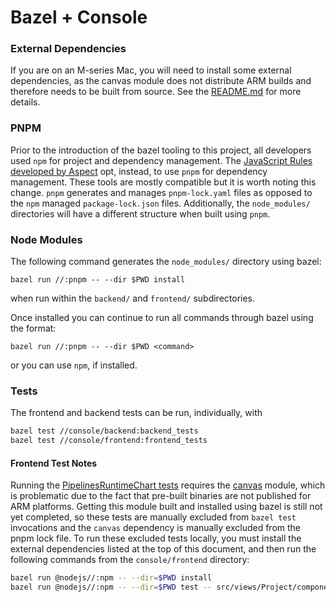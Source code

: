 # Bazel + Console

### External Dependencies
If you are on an M-series Mac, you will need to install some external dependencies,
as the canvas module does not distribute ARM builds and therefore needs to be built
from source. See the [README.md](./README.md) for more details.

### PNPM
Prior to the introduction of the bazel tooling to this project, all developers 
used `npm` for project and dependency management. The
[JavaScript Rules developed by Aspect](https://docs.aspect.build/rules)
opt, instead, to use `pnpm` for dependency management. These tools are mostly
compatible but it is worth noting this change. `pnpm` generates and manages
`pnpm-lock.yaml` files as opposed to the `npm` managed `package-lock.json`
files. Additionally, the `node_modules/` directories will have a different
structure when built using `pnpm`. 

### Node Modules
The following command generates the `node_modules/` directory using bazel:
```
bazel run //:pnpm -- --dir $PWD install
```
when run within the `backend/` and `frontend/` subdirectories.

Once installed you can continue to run all commands through bazel using the
format:
```
bazel run //:pnpm -- --dir $PWD <command>
```
or you can use `npm`, if installed.

### Tests
The frontend and backend tests can be run, individually, with
```bash
bazel test //console/backend:backend_tests
bazel test //console/frontend:frontend_tests
```

#### Frontend Test Notes
Running the [PipelinesRuntimeChart tests](frontend/src/views/Project/components/PipelineList/components/PipelinesRuntimeChart/__tests__/PipelinesRuntimesChart.test.tsx")
requires the [canvas](https://github.com/Automattic/node-canvas) module,
which is problematic due to the fact that pre-built binaries are not published
for ARM platforms. Getting this module built and installed using bazel is still
not yet completed, so these tests are manually excluded from `bazel test`
invocations and the `canvas` dependency is manually excluded from the pnpm lock
file. To run these excluded tests locally, you must install the external
dependencies listed at the top of this document, and then run the following
commands from the `console/frontend` directory:
```bash
bazel run @nodejs//:npm -- --dir=$PWD install
bazel run @nodejs//:npm -- --dir=$PWD test -- src/views/Project/components/PipelineList/components/PipelinesRuntimeChart/__tests__/PipelinesRuntimesChart.test.tsx
```
